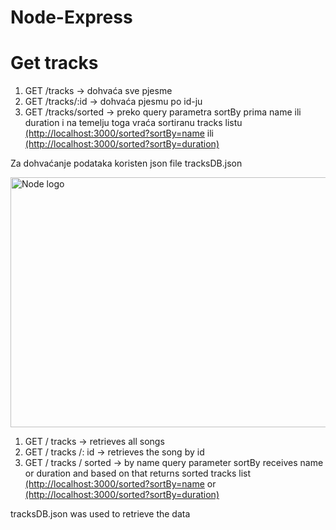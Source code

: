 # Node-Express
<h1>Get tracks</h1>


1. GET /tracks -> dohvaća sve pjesme 
2. GET /tracks/:id -> dohvaća pjesmu po id-ju 
3. GET /tracks/sorted -> preko query parametra sortBy prima name ili duration i na temelju toga vraća sortiranu tracks listu 
<a href="url">(http://localhost:3000/sorted?sortBy=name</a> ili <a href="url">(http://localhost:3000/sorted?sortBy=duration)</a>
 

Za dohvaćanje podataka koristen json file tracksDB.json 

 <img src="https://cdn.ourcodeworld.com/public-media/articles/articleocw-57e57b89889ad.png" width="900" height="400" alt="Node logo"> 
 
 1. GET / tracks -> retrieves all songs
2. GET / tracks /: id -> retrieves the song by id
3. GET / tracks / sorted -> by name query parameter sortBy receives name or duration and based on that returns sorted tracks list
<a href="url">(http://localhost:3000/sorted?sortBy=name</a> or <a href="url">(http://localhost:3000/sorted?sortBy=duration)</a>

tracksDB.json was used to retrieve the data
